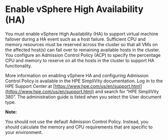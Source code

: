 # Enable vSphere High Availability \(HA\)

You must enable vSphere High Availability \(HA\) to support virtual machine failover during a HA event such as a host failure. Sufficient CPU and memory resources must be reserved across the cluster so that all VMs on the affected host\(s\) can fail over to remaining available hosts in the cluster. You configure an Admission Control Policy \(ACP\) to specify the percentage CPU and memory to reserve on all the hosts in the cluster to support HA functionality.

More information on enabling vSphere HA and configuring Admission Control Policy is available in the HPE SimpliVity documentation. Log in to the HPE Support Center at [https://www.hpe.com/us/en/support.html](https://www.hpe.com/us/en/support.html) and search for “HPE SimpliVity 380”. The administration guide is listed when you select the User document type.

**Note:** 

You should not use the default Admission Control Policy. Instead, you should calculate the memory and CPU requirements that are specific to your environment.
